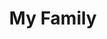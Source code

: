 ---
pid: llp513
title: My Family
location_transcription: 
coordinates: "[-75.1656784, 39.9556166]"
zipcode: '19120'
gen_neighborhood: North Philadelphia
neighborhood: Logan,Olney
outside_phl: 
age: '9'
age_range: 6-13
instagram: 
image_file_name: llp_513.jpg
proposal_transcription: Picture of Family, Mom, Brother, Little Brother, Dad, Me,
  Uncle, Grandpa, Grandmom
topic: Family,Love
topic_summary: 0, 0
type: Mural,Sculpture Statue
keywords_other: 
credit: Josselin Delcid-Lernus
image_labels: My Family
twitter: 
facebook: 
permalink: "/monuments/llp513/"
layout: item-page
---